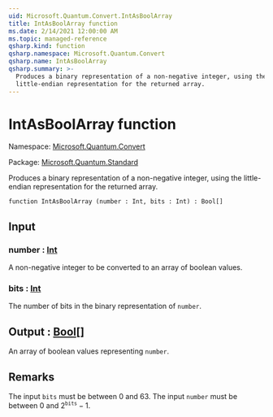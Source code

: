 ```yaml
---
uid: Microsoft.Quantum.Convert.IntAsBoolArray
title: IntAsBoolArray function
ms.date: 2/14/2021 12:00:00 AM
ms.topic: managed-reference
qsharp.kind: function
qsharp.namespace: Microsoft.Quantum.Convert
qsharp.name: IntAsBoolArray
qsharp.summary: >-
  Produces a binary representation of a non-negative integer, using the
  little-endian representation for the returned array.
---
```


# IntAsBoolArray function

Namespace: [Microsoft.Quantum.Convert](xref:Microsoft.Quantum.Convert)

Package: [Microsoft.Quantum.Standard](https://nuget.org/packages/Microsoft.Quantum.Standard)


Produces a binary representation of a non-negative integer, using thelittle-endian representation for the returned array.

```qsharp
function IntAsBoolArray (number : Int, bits : Int) : Bool[]
```


## Input

### number : [Int](xref:microsoft.quantum.lang-ref.int)

A non-negative integer to be converted to an array of boolean values.


### bits : [Int](xref:microsoft.quantum.lang-ref.int)

The number of bits in the binary representation of `number`.



## Output : [Bool](xref:microsoft.quantum.lang-ref.bool)[]

An array of boolean values representing `number`.

## Remarks

The input `bits` must be between 0 and 63.The input `number` must be between 0 and $2^{\texttt{bits}} - 1$.